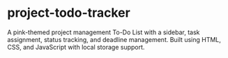 # project-todo-tracker
A pink-themed project management To-Do List with a sidebar, task assignment, status tracking, and deadline management. Built using HTML, CSS, and JavaScript with local storage support.
